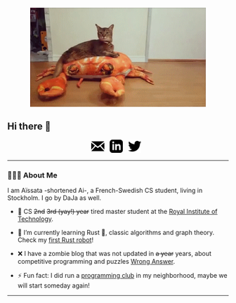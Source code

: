 <p align="center">
  <src="https://github.com/Dajamante/dajamante/blob/master/Crab.gif">
</p>

<p align="center">
  <img src="https://github.com/Dajamante/dajamante/blob/master/Crab.gif" alt="Sublime's custom image"/>
</p>

## Hi there 👋

<!--
**Dajamante/dajamante** is a ✨ _special_ ✨ repository because its `README.md` (this file) appears on your GitHub profile. -->

<p align='center'>
<a href="mailto:aimaiga2@gmail.com"><img height="30" src="https://github.com/Dajamante/dajamante/blob/master/icon_email.png"></a>&nbsp;&nbsp;
<a href="https://www.linkedin.com/in/aissata-maiga-b492011a9/"><img height="30" src="https://github.com/Dajamante/dajamante/blob/master/icon_linkedin.png"></a>&nbsp;&nbsp;
<a href="https://twitter.com/ai_maiga"><img height="30" src="https://github.com/Dajamante/dajamante/blob/master/icon_twitter.png"></a>&nbsp;&nbsp;

</p>

---


### 👩🏽‍🦱 About Me


I am Aïssata -shortened Ai-, a French-Swedish CS student, living in Stockholm. I go by DaJa as well.

- 🔭 CS ~~2nd~~ ~~3rd (yay!) year~~ tired master student at the [Royal Institute of Technology](https://www.kth.se/).

- 🌱 I’m currently learning Rust 🦀, classic algorithms and graph theory. Check my [first Rust robot](https://github.com/Dajamante/avr-car)!

- ❌ I have a zombie blog that was not updated in ~~a year~~ years, about competitive programming and puzzles [Wrong Answer](https://wronganswer.blog/).

- ⚡ Fun fact: I did run a [programming club](https://wronganswer.blog/index_tellus/) in my neighborhood, maybe we will start someday again!


---





